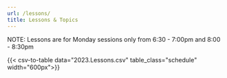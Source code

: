 ```yaml
---
url: /lessons/
title: Lessons & Topics
---
```


NOTE: Lessons are for Monday sessions only from 6:30 - 7:00pm and 8:00 - 8:30pm

{{< csv-to-table data="2023.Lessons.csv" table_class="schedule" width="600px">}}
